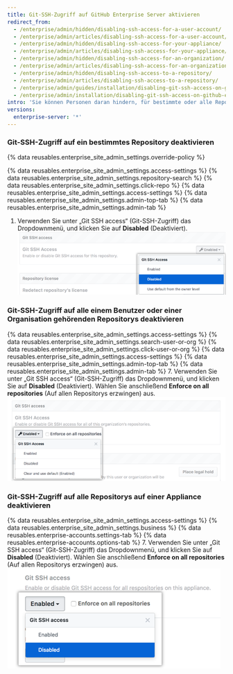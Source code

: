 ```yaml
---
title: Git-SSH-Zugriff auf GitHub Enterprise Server aktivieren
redirect_from:
  - /enterprise/admin/hidden/disabling-ssh-access-for-a-user-account/
  - /enterprise/admin/articles/disabling-ssh-access-for-a-user-account/
  - /enterprise/admin/hidden/disabling-ssh-access-for-your-appliance/
  - /enterprise/admin/articles/disabling-ssh-access-for-your-appliance/
  - /enterprise/admin/hidden/disabling-ssh-access-for-an-organization/
  - /enterprise/admin/articles/disabling-ssh-access-for-an-organization/
  - /enterprise/admin/hidden/disabling-ssh-access-to-a-repository/
  - /enterprise/admin/articles/disabling-ssh-access-to-a-repository/
  - /enterprise/admin/guides/installation/disabling-git-ssh-access-on-github-enterprise/
  - /enterprise/admin/installation/disabling-git-ssh-access-on-github-enterprise-server
intro: 'Sie können Personen daran hindern, für bestimmte oder alle Repositorys auf {% data variables.product.product_location_enterprise %} Git über SSH zu verwenden.'
versions:
  enterprise-server: '*'
---
```


### Git-SSH-Zugriff auf ein bestimmtes Repository deaktivieren

{% data reusables.enterprise_site_admin_settings.override-policy %}

{% data reusables.enterprise_site_admin_settings.access-settings %}
{% data reusables.enterprise_site_admin_settings.repository-search %}
{% data reusables.enterprise_site_admin_settings.click-repo %}
{% data reusables.enterprise_site_admin_settings.access-settings %}
{% data reusables.enterprise_site_admin_settings.admin-top-tab %}
{% data reusables.enterprise_site_admin_settings.admin-tab %}
1. Verwenden Sie unter „Git SSH access“ (Git-SSH-Zugriff) das Dropdownmenü, und klicken Sie auf **Disabled** (Deaktiviert). ![Dropdownmenü „Git SSH access“ (Git-SSH-Zugriff) mit ausgewählter Option „Disabled“ (Deaktiviert)](/assets/images/enterprise/site-admin-settings/git-ssh-access-repository-setting.png)

### Git-SSH-Zugriff auf alle einem Benutzer oder einer Organisation gehörenden Repositorys deaktivieren

{% data reusables.enterprise_site_admin_settings.access-settings %}
{% data reusables.enterprise_site_admin_settings.search-user-or-org %}
{% data reusables.enterprise_site_admin_settings.click-user-or-org %}
{% data reusables.enterprise_site_admin_settings.access-settings %}
{% data reusables.enterprise_site_admin_settings.admin-top-tab %}
{% data reusables.enterprise_site_admin_settings.admin-tab %}
7. Verwenden Sie unter „Git SSH access“ (Git-SSH-Zugriff) das Dropdownmenü, und klicken Sie auf **Disabled** (Deaktiviert). Wählen Sie anschließend **Enforce on all repositories** (Auf allen Repositorys erzwingen) aus. ![Dropdownmenü „Git SSH access“ (Git-SSH-Zugriff) mit ausgewählter Option „Disabled“ (Deaktiviert)](/assets/images/enterprise/site-admin-settings/git-ssh-access-organization-setting.png)

### Git-SSH-Zugriff auf alle Repositorys auf einer Appliance deaktivieren

{% data reusables.enterprise_site_admin_settings.access-settings %}
{% data reusables.enterprise_site_admin_settings.business %}
{% data reusables.enterprise-accounts.settings-tab %}
{% data reusables.enterprise-accounts.options-tab %}
7. Verwenden Sie unter „Git SSH access“ (Git-SSH-Zugriff) das Dropdownmenü, und klicken Sie auf **Disabled** (Deaktiviert). Wählen Sie anschließend **Enforce on all repositories** (Auf allen Repositorys erzwingen) aus. ![Dropdownmenü „Git SSH access“ (Git-SSH-Zugriff) mit ausgewählter Option „Disabled“ (Deaktiviert)](/assets/images/enterprise/site-admin-settings/git-ssh-access-appliance-setting.png)
